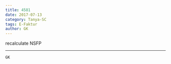 ```yaml
---
title: 4581
date: 2017-07-13
category: Tanya-SC
tags: E-Faktur
author: GK
---
```


recalculate NSFP

---



`GK`
